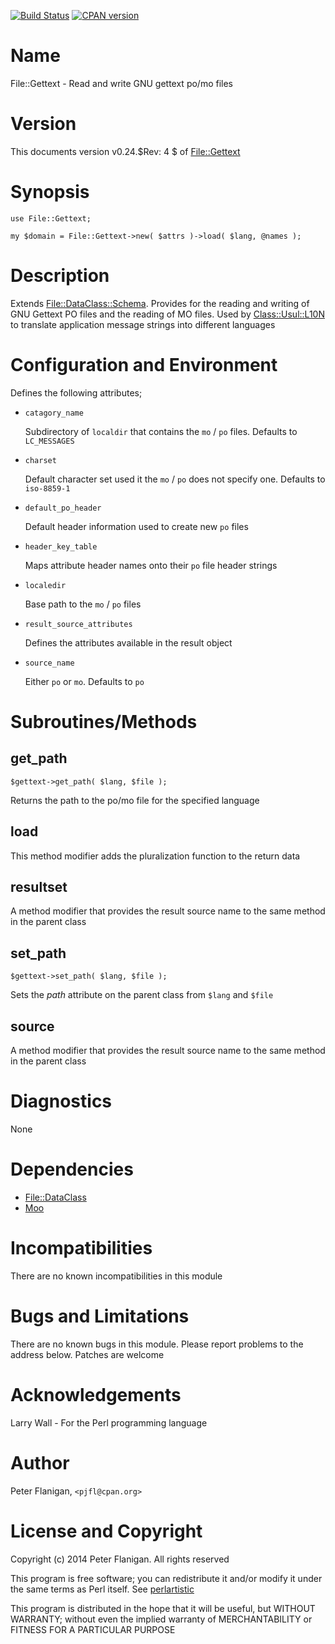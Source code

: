 [![Build Status](https://travis-ci.org/pjfl/p5-file-gettext.svg?branch=master)](https://travis-ci.org/pjfl/p5-file-gettext)
[![CPAN version](https://badge.fury.io/pl/File-Gettext.svg)](http://badge.fury.io/pl/File-Gettext)

# Name

File::Gettext - Read and write GNU gettext po/mo files

# Version

This documents version v0.24.$Rev: 4 $ of [File::Gettext](https://metacpan.org/pod/File::Gettext)

# Synopsis

    use File::Gettext;

    my $domain = File::Gettext->new( $attrs )->load( $lang, @names );

# Description

Extends [File::DataClass::Schema](https://metacpan.org/pod/File::DataClass::Schema). Provides for the reading and
writing of GNU Gettext PO files and the reading of MO files. Used by
[Class::Usul::L10N](https://metacpan.org/pod/Class::Usul::L10N) to translate application message strings into different
languages

# Configuration and Environment

Defines the following attributes;

- `catagory_name`

    Subdirectory of `localdir` that contains the `mo` / `po` files. Defaults
    to `LC_MESSAGES`

- `charset`

    Default character set used it the `mo` / `po` does not specify one. Defaults
    to `iso-8859-1`

- `default_po_header`

    Default header information used to create new `po` files

- `header_key_table`

    Maps attribute header names onto their `po` file header strings

- `localedir`

    Base path to the `mo` / `po` files

- `result_source_attributes`

    Defines the attributes available in the result object

- `source_name`

    Either `po` or `mo`. Defaults to `po`

# Subroutines/Methods

## get\_path

    $gettext->get_path( $lang, $file );

Returns the path to the po/mo file for the specified language

## load

This method modifier adds the pluralization function to the return data

## resultset

A method modifier that provides the result source name to the same method
in the parent class

## set\_path

    $gettext->set_path( $lang, $file );

Sets the _path_ attribute on the parent class from `$lang` and `$file`

## source

A method modifier that provides the result source name to the same method
in the parent class

# Diagnostics

None

# Dependencies

- [File::DataClass](https://metacpan.org/pod/File::DataClass)
- [Moo](https://metacpan.org/pod/Moo)

# Incompatibilities

There are no known incompatibilities in this module

# Bugs and Limitations

There are no known bugs in this module.
Please report problems to the address below.
Patches are welcome

# Acknowledgements

Larry Wall - For the Perl programming language

# Author

Peter Flanigan, `<pjfl@cpan.org>`

# License and Copyright

Copyright (c) 2014 Peter Flanigan. All rights reserved

This program is free software; you can redistribute it and/or modify it
under the same terms as Perl itself. See [perlartistic](https://metacpan.org/pod/perlartistic)

This program is distributed in the hope that it will be useful,
but WITHOUT WARRANTY; without even the implied warranty of
MERCHANTABILITY or FITNESS FOR A PARTICULAR PURPOSE
